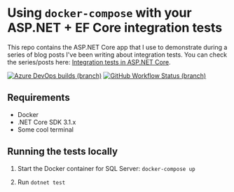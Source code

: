 # Using `docker-compose` with your ASP.NET + EF Core integration tests

This repo contains the ASP.NET Core app that I use to demonstrate during a series of blog posts I've been writing about integration tests. You can check the series/posts here: [Integration tests in ASP.NET Core](https://blog.joaograssi.com/series/integration-tests-in-asp.net-core/).

[![Azure DevOps builds (branch)](https://img.shields.io/azure-devops/build/joaopgrassi/c250f6e5-f7df-4042-a3fc-f5f7e4d18a47/3/main?label=az-pipelines)](https://dev.azure.com/joaopgrassi/BlogApp/_build?definitionId=3)
[![GitHub Workflow Status (branch)](https://img.shields.io/github/workflow/status/joaopgrassi/dockercompose-azdevops/BlogAPI/main?label=GitHub%20Actions)](https://github.com/joaopgrassi/dockercompose-azdevops/actions?query=workflow%3ABlogAPI)


## Requirements

- Docker
- .NET Core SDK 3.1.x
- Some cool terminal


## Running the tests locally

1. Start the Docker container for SQL Server: `docker-compose up`

2. Run `dotnet test`
